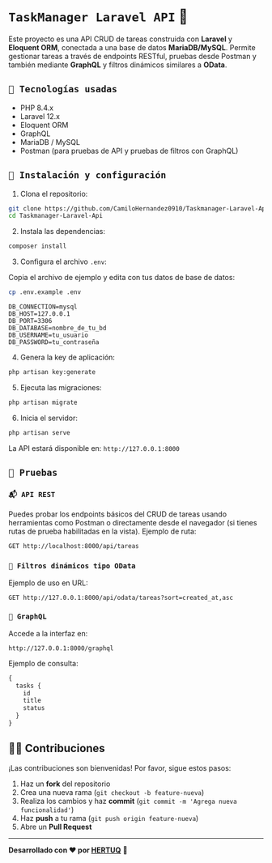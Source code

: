 # `TaskManager Laravel API` 🚀

Este proyecto es una API CRUD de tareas construida con **Laravel** y **Eloquent ORM**, conectada a una base de datos **MariaDB/MySQL**. Permite gestionar tareas a través de endpoints RESTful, pruebas desde Postman y también mediante **GraphQL** y filtros dinámicos similares a **OData**.

## `🔧 Tecnologías usadas`

- PHP 8.4.x
- Laravel 12.x
- Eloquent ORM
- GraphQL
- MariaDB / MySQL
- Postman (para pruebas de API y pruebas de filtros con GraphQL)


## `🚀 Instalación y configuración`

1. Clona el repositorio:

```bash
git clone https://github.com/CamiloHernandez0910/Taskmanager-Laravel-Api.git
cd Taskmanager-Laravel-Api
```

2. Instala las dependencias:

```bash
composer install
```

3. Configura el archivo `.env`:

Copia el archivo de ejemplo y edita con tus datos de base de datos:

```bash
cp .env.example .env
```

```dotenv
DB_CONNECTION=mysql
DB_HOST=127.0.0.1
DB_PORT=3306
DB_DATABASE=nombre_de_tu_bd
DB_USERNAME=tu_usuario
DB_PASSWORD=tu_contraseña
```

4. Genera la key de aplicación:

```bash
php artisan key:generate
```

5. Ejecuta las migraciones:

```bash
php artisan migrate
```

6. Inicia el servidor:

```bash
php artisan serve
```

La API estará disponible en: `http://127.0.0.1:8000`

## `🧪 Pruebas`

### `📬 API REST`

Puedes probar los endpoints básicos del CRUD de tareas usando herramientas como Postman o directamente desde el navegador (si tienes rutas de prueba habilitadas en la vista). Ejemplo de ruta:
```bash
GET http://localhost:8000/api/tareas
```

### `🔎 Filtros dinámicos tipo OData`

Ejemplo de uso en URL:

```
GET http://127.0.0.1:8000/api/odata/tareas?sort=created_at,asc
```

### `🚀 GraphQL`

Accede a la interfaz en:

```
http://127.0.0.1:8000/graphql
```

Ejemplo de consulta:

```graphql
{
  tasks {
    id
    title
    status
  }
}
```

## 👨‍💻 Contribuciones
¡Las contribuciones son bienvenidas! Por favor, sigue estos pasos:
1. Haz un **fork** del repositorio
2. Crea una nueva rama (`git checkout -b feature-nueva`)
3. Realiza los cambios y haz **commit** (`git commit -m 'Agrega nueva funcionalidad'`)
4. Haz **push** a tu rama (`git push origin feature-nueva`)
5. Abre un **Pull Request**

---
**Desarrollado con ❤️ por [HERTUQ](https://github.com/CamiloHernandez0910)** 🚀

